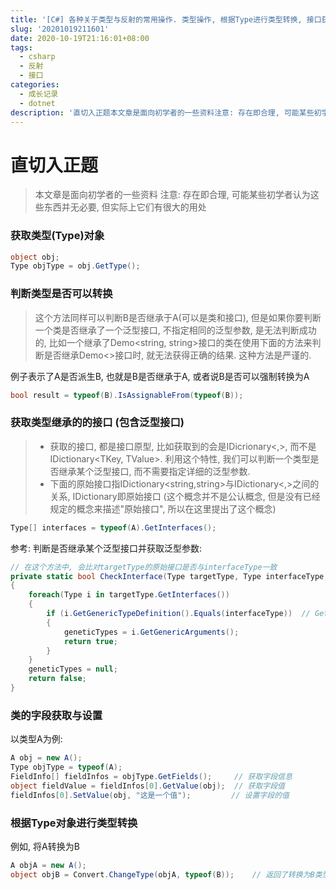 ```yaml
---
title: '[C#] 各种关于类型与反射的常用操作. 类型操作, 根据Type进行类型转换, 接口获取与比较, 泛型接口获取与比较, 类的字段获取与设置.'
slug: '20201019211601'
date: 2020-10-19T21:16:01+08:00
tags:
  - csharp
  - 反射
  - 接口
categories:
  - 成长记录
  - dotnet
description: '直切入正题本文章是面向初学者的一些资料注意: 存在即合理, 可能某些初学者认为这些东西并无必要, 但实际上它们有很大的用处获取类型(Type)对象object obj;Type objType = obj.GetType();判断类型是否可以转换这个方法同样可以判断B是否继承于A(可以是类和接口), 但是如果你要判断一个类是否继承了一个泛型接口, 不指定相同的泛型参数, 是无法判断成功的, 比如一个继承了Demo<string, string>接口的类在使用下面的方法来判断'
---
```


# 直切入正题

> 本文章是面向初学者的一些资料
> 注意: 存在即合理, 可能某些初学者认为这些东西并无必要, 但实际上它们有很大的用处

### 获取类型(Type)对象

```csharp
object obj;
Type objType = obj.GetType();
```

### 判断类型是否可以转换

> 这个方法同样可以判断B是否继承于A(可以是类和接口), 但是如果你要判断一个类是否继承了一个泛型接口, 不指定相同的泛型参数, 是无法判断成功的, 比如一个继承了Demo<string, string>接口的类在使用下面的方法来判断是否继承Demo<>接口时, 就无法获得正确的结果. 这种方法是严谨的.


例子表示了A是否派生B, 也就是B是否继承于A, 或者说B是否可以强制转换为A

```csharp
bool result = typeof(B).IsAssignableFrom(typeof(B));
```

### 获取类型继承的的接口 (包含泛型接口)

> - 获取的接口, 都是接口原型, 比如获取到的会是IDicrionary<,>, 而不是IDictionary<TKey, TValue>. 利用这个特性, 我们可以判断一个类型是否继承某个泛型接口, 而不需要指定详细的泛型参数.
> - 下面的原始接口指IDictionary<string,string>与IDictionary<,>之间的关系, IDictionary即原始接口 (这个概念并不是公认概念, 但是没有已经规定的概念来描述"原始接口", 所以在这里提出了这个概念)

```csharp
Type[] interfaces = typeof(A).GetInterfaces();
```

参考: 判断是否继承某个泛型接口并获取泛型参数:

```csharp
// 在这个方法中, 会比对targetType的原始接口是否与interfaceType一致
private static bool CheckInterface(Type targetType, Type interfaceType, out Type[] geneticTypes)
{
    foreach(Type i in targetType.GetInterfaces())
    {
        if (i.GetGenericTypeDefinition().Equals(interfaceType))  // GetGenericTypeDefinition() 即获取原始接口类型. 如果去除这个方法, 则是严谨的比较类型
        {
            geneticTypes = i.GetGenericArguments();
            return true;
        }
    }
    geneticTypes = null;
    return false;
}
```

### 类的字段获取与设置

以类型A为例:

```csharp
A obj = new A();
Type objType = typeof(A);
FieldInfo[] fieldInfos = objType.GetFields();     // 获取字段信息
object fieldValue = fieldInfos[0].GetValue(obj);  // 获取字段值
fieldInfos[0].SetValue(obj, "这是一个值");         // 设置字段的值
```

### 根据Type对象进行类型转换

例如, 将A转换为B

```csharp
A objA = new A();
object objB = Convert.ChangeType(objA, typeof(B));    // 返回了转换为B类型的对象的引用
```
